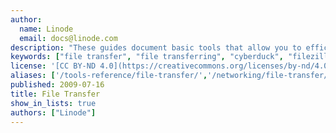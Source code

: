 ```yaml
---
author:
  name: Linode
  email: docs@linode.com
description: "These guides document basic tools that allow you to efficiently and securely transfer files between your local system and your Linux Server."
keywords: ["file transfer", "file transferring", "cyberduck", "filezilla", "winscp"]
license: '[CC BY-ND 4.0](https://creativecommons.org/licenses/by-nd/4.0)'
aliases: ['/tools-reference/file-transfer/','/networking/file-transfer/']
published: 2009-07-16
title: File Transfer
show_in_lists: true
authors: ["Linode"]
---
```



